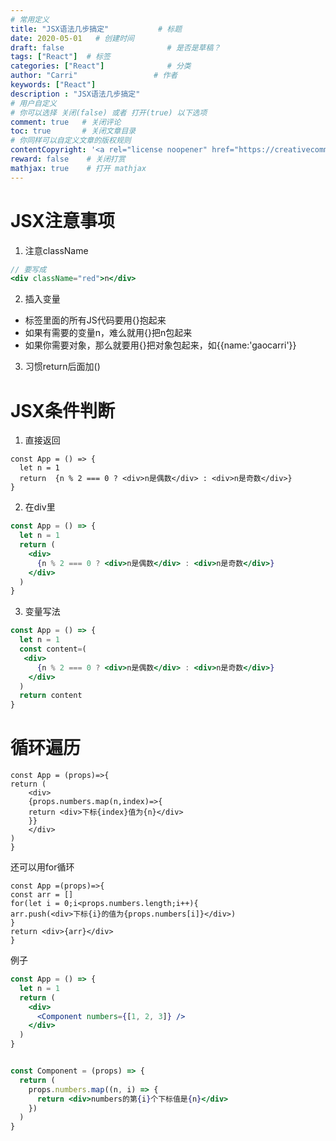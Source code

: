 ```yaml
---
# 常用定义
title: "JSX语法几步搞定"           # 标题
date: 2020-05-01   # 创建时间
draft: false                       # 是否是草稿？
tags: ["React"]  # 标签
categories: ["React"]              # 分类
author: "Carri"                 # 作者
keywords: ["React"]
description : "JSX语法几步搞定"
# 用户自定义
# 你可以选择 关闭(false) 或者 打开(true) 以下选项
comment: true   # 关闭评论
toc: true       # 关闭文章目录
# 你同样可以自定义文章的版权规则
contentCopyright: '<a rel="license noopener" href="https://creativecommons.org/licenses/by-nc-nd/4.0/" target="_blank">CC BY-NC-ND 4.0</a>'
reward: false	 # 关闭打赏
mathjax: true    # 打开 mathjax
---
```


# JSX注意事项

1. 注意className

```jsx
// 要写成
<div className="red">n</div>
```

2. 插入变量

- 标签里面的所有JS代码要用{}抱起来
- 如果有需要的变量n，难么就用{}把n包起来
- 如果你需要对象，那么就要用{}把对象包起来，如{{name:'gaocarri'}}

3. 习惯return后面加()

# JSX条件判断

1. 直接返回

```
const App = () => {
  let n = 1
  return  {n % 2 === 0 ? <div>n是偶数</div> : <div>n是奇数</div>}
}
```

2. 在div里

```jsx
const App = () => {
  let n = 1
  return (
    <div>
      {n % 2 === 0 ? <div>n是偶数</div> : <div>n是奇数</div>}
    </div>
  )
}
```

3. 变量写法

```jsx
const App = () => {
  let n = 1
  const content=(
   <div>
      {n % 2 === 0 ? <div>n是偶数</div> : <div>n是奇数</div>}
    </div>
  )
  return content
}
```

# 循环遍历

```
const App = (props)=>{
return (
	<div>
	{props.numbers.map(n,index)=>{
	return <div>下标{index}值为{n}</div>
	}}
	</div>
)
}
```

还可以用for循环

```
const App =(props)=>{
const arr = []
for(let i = 0;i<props.numbers.length;i++){
arr.push(<div>下标{i}的值为{props.numbers[i]}</div>)
}
return <div>{arr}</div>
}
```

例子

```jsx
const App = () => {
  let n = 1
  return (
    <div>
      <Component numbers={[1, 2, 3]} />
    </div>
  )
}


const Component = (props) => {
  return (
    props.numbers.map((n, i) => {
      return <div>numbers的第{i}个下标值是{n}</div>
    })
  )
}
```

